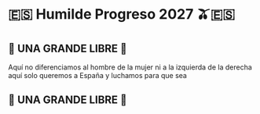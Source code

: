 # 🇪🇸 Humilde Progreso 2027 🫒🇪🇸 
## 🐲 UNA GRANDE LIBRE 🐲
Aquí no diferenciamos 
al hombre de la mujer
ni a la izquierda de la derecha
aquí solo queremos a España 
y luchamos para que sea 
## 🐲 UNA GRANDE LIBRE 🐲


